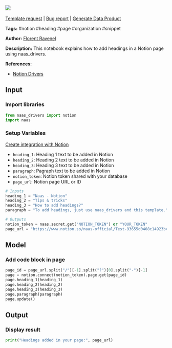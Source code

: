 <a href="https://app.naas.ai/user-redirect/naas/downloader?url=https://raw.githubusercontent.com/jupyter-naas/awesome-notebooks/master/Notion/Notion_Add_heading_in_page.ipynb" target="_parent"><img src="https://naasai-public.s3.eu-west-3.amazonaws.com/Open_in_Naas_Lab.svg"/></a><br><br><a href="https://github.com/jupyter-naas/awesome-notebooks/issues/new?assignees=&labels=&template=template-request.md&title=Tool+-+Action+of+the+notebook+">Template request</a> | <a href="https://github.com/jupyter-naas/awesome-notebooks/issues/new?assignees=&labels=bug&template=bug_report.md&title=Notion+-+Add+heading+in+page:+Error+short+description">Bug report</a> | <a href="https://app.naas.ai/user-redirect/naas/downloader?url=https://raw.githubusercontent.com/jupyter-naas/awesome-notebooks/master/Naas/Naas_Start_data_product.ipynb" target="_parent">Generate Data Product</a>

**Tags:** #notion #heading #page #organization #snippet

**Author:** [Florent Ravenel](https://www.linkedin.com/in/florent-ravenel/)

**Description:** This notebook explains how to add headings in a Notion page using naas_drivers.

**References:**
- [Notion Drivers](https://github.com/jupyter-naas/drivers/blob/main/naas_drivers/tools/notion.py)

## Input

### Import libraries


```python
from naas_drivers import notion
import naas
```

### Setup Variables
[Create integration with Notion](https://developers.notion.com/docs/create-a-notion-integration)
- `heading_1`: Heading 1 text to be added in Notion
- `heading_2`: Heading 2 text to be added in Notion
- `heading_3`: Heading 3 text to be added in Notion
- `paragraph`: Pagraph text to be added in Notion
- `notion_token`: Notion token shared with your database
- `page_url`: Notion page URL or ID


```python
# Inputs
heading_1 = "Naas - Notion"
heading_2 = "Tips & tricks"
heading_3 = "How to add headings?"
paragraph = "To add headings, just use naas_drivers and this template."

# Outputs
notion_token = naas.secret.get("NOTION_TOKEN") or "YOUR_TOKEN"
page_url = "https://www.notion.so/naas-official/Test-93655d0408c14923bcd305dd4599cda9?pvs=4"
```

## Model

### Add code block in page


```python
page_id = page_url.split("/")[-1].split("?")[0].split("-")[-1]
page = notion.connect(notion_token).page.get(page_id)
page.heading_1(heading_1)
page.heading_2(heading_2)
page.heading_3(heading_3)
page.paragraph(paragraph)
page.update()
```

## Output

### Display result


```python
print("Headings added in your page:", page_url)
```
